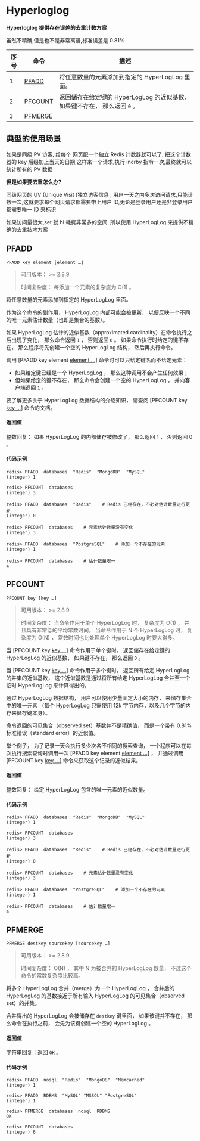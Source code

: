 # Hyperloglog

**Hyperloglog 提供存在误差的去重计数方案**

虽然不精确,但是也不是非常离谱,标准误差是 0.81%

| 序号 | 命令                | 描述                                                         |
| ---- | ------------------- | ------------------------------------------------------------ |
| 1    | [PFADD](#PFADD)     | 将任意数量的元素添加到指定的 HyperLogLog 里面。              |
| 2    | [PFCOUNT](#PFCOUNT) | 返回储存在给定键的 HyperLogLog 的近似基数， 如果键不存在， 那么返回 `0` 。 |
| 3    | [PFMERGE](#PFMERGE) |                                                              |



## 

## 典型的使用场景

如果是同级 PV 访客, 给每个 网页配一个独立 Redis 计数器就可以了, 把这个计数器的 key 后缀加上当天的日期,这样来一个请求,执行 incrby 指令一次,最终就可以统计所有的 PV 数据

**但是如果要去重怎么办?**

同级网页的 UV (Unique Visit )独立访客信息 , 用户一天之内多次访问请求,只能计数一次,这就要求每个网页请求都需要带上用户 ID,无论是登录用户还是非登录用户都需要唯一 ID 来标识

如果访问量很大,set 就 hi 耗费非常多的空间, 所以使用 HyperLogLog 来提供不精确的去重技术方案

## PFADD

```
PFADD key element [element …]
```

> 可用版本： >= 2.8.9
>
> 时间复杂度： 每添加一个元素的复杂度为 O(1) 。

将任意数量的元素添加到指定的 HyperLogLog 里面。

作为这个命令的副作用， HyperLogLog 内部可能会被更新， 以便反映一个不同的唯一元素估计数量（也即是集合的基数）。

如果 HyperLogLog 估计的近似基数（approximated cardinality）在命令执行之后出现了变化， 那么命令返回 `1` ， 否则返回 `0` 。 如果命令执行时给定的键不存在， 那么程序将先创建一个空的 HyperLogLog 结构， 然后再执行命令。

调用 [PFADD key element [element …\]](http://redisdoc.com/hyperloglog/pfadd.html#pfadd) 命令时可以只给定键名而不给定元素：

- 如果给定键已经是一个 HyperLogLog ， 那么这种调用不会产生任何效果；
- 但如果给定的键不存在， 那么命令会创建一个空的 HyperLogLog ， 并向客户端返回 `1` 。

要了解更多关于 HyperLogLog 数据结构的介绍知识， 请查阅 [PFCOUNT key [key …\]](http://redisdoc.com/hyperloglog/pfcount.html#pfcount) 命令的文档。

#### 返回值

整数回复： 如果 HyperLogLog 的内部储存被修改了， 那么返回 1 ， 否则返回 0 。

#### 代码示例

```
redis> PFADD  databases  "Redis"  "MongoDB"  "MySQL"
(integer) 1

redis> PFCOUNT  databases
(integer) 3

redis> PFADD  databases  "Redis"    # Redis 已经存在，不必对估计数量进行更新
(integer) 0

redis> PFCOUNT  databases    # 元素估计数量没有变化
(integer) 3

redis> PFADD  databases  "PostgreSQL"    # 添加一个不存在的元素
(integer) 1

redis> PFCOUNT  databases    # 估计数量增一
4
```

## PFCOUNT

```
PFCOUNT key [key …]
```

> 可用版本： >= 2.8.9
>
> 时间复杂度： 当命令作用于单个 HyperLogLog 时， 复杂度为 O(1) ， 并且具有非常低的平均常数时间。 当命令作用于 N 个 HyperLogLog 时， 复杂度为 O(N) ， 常数时间也比处理单个 HyperLogLog 时要大得多。

当 [PFCOUNT key [key …\]](http://redisdoc.com/hyperloglog/pfcount.html#pfcount) 命令作用于单个键时， 返回储存在给定键的 HyperLogLog 的近似基数， 如果键不存在， 那么返回 `0` 。

当 [PFCOUNT key [key …\]](http://redisdoc.com/hyperloglog/pfcount.html#pfcount) 命令作用于多个键时， 返回所有给定 HyperLogLog 的并集的近似基数， 这个近似基数是通过将所有给定 HyperLogLog 合并至一个临时 HyperLogLog 来计算得出的。

通过 HyperLogLog 数据结构， 用户可以使用少量固定大小的内存， 来储存集合中的唯一元素 （每个 HyperLogLog 只需使用 12k 字节内存，以及几个字节的内存来储存键本身）。

命令返回的可见集合（observed set）基数并不是精确值， 而是一个带有 0.81% 标准错误（standard error）的近似值。

举个例子， 为了记录一天会执行多少次各不相同的搜索查询， 一个程序可以在每次执行搜索查询时调用一次 [PFADD key element [element …\]](http://redisdoc.com/hyperloglog/pfadd.html#pfadd) ， 并通过调用 [PFCOUNT key [key …\]](http://redisdoc.com/hyperloglog/pfcount.html#pfcount) 命令来获取这个记录的近似结果。

#### 返回值

整数回复： 给定 HyperLogLog 包含的唯一元素的近似数量。

#### 代码示例

```
redis> PFADD  databases  "Redis"  "MongoDB"  "MySQL"
(integer) 1

redis> PFCOUNT  databases
(integer) 3

redis> PFADD  databases  "Redis"    # Redis 已经存在，不必对估计数量进行更新
(integer) 0

redis> PFCOUNT  databases    # 元素估计数量没有变化
(integer) 3

redis> PFADD  databases  "PostgreSQL"    # 添加一个不存在的元素
(integer) 1

redis> PFCOUNT  databases    # 估计数量增一
4
```

## PFMERGE

```
PFMERGE destkey sourcekey [sourcekey …]
```

> 可用版本： >= 2.8.9
>
> 时间复杂度： O(N) ， 其中 N 为被合并的 HyperLogLog 数量， 不过这个命令的常数复杂度比较高。

将多个 HyperLogLog 合并（merge）为一个 HyperLogLog ， 合并后的 HyperLogLog 的基数接近于所有输入 HyperLogLog 的可见集合（observed set）的并集。

合并得出的 HyperLogLog 会被储存在 `destkey` 键里面， 如果该键并不存在， 那么命令在执行之前， 会先为该键创建一个空的 HyperLogLog 。

#### 返回值

字符串回复：返回 `OK` 。

#### 代码示例

```
redis> PFADD  nosql  "Redis"  "MongoDB"  "Memcached"
(integer) 1

redis> PFADD  RDBMS  "MySQL" "MSSQL" "PostgreSQL"
(integer) 1

redis> PFMERGE  databases  nosql  RDBMS
OK

redis> PFCOUNT  databases
(integer) 6
```



